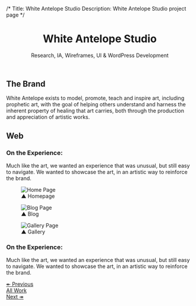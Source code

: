 /*
Title: White Antelope Studio
Description: White Antelope Studio project page
*/

<header class="page-header text-center">
	<div class="container">
		<div class="row">
			<div class="col-xs-12">
				<h1 class="title">White Antelope Studio</h1>
				<div class="page-header-subtitle">Research, IA, Wireframes, UI &amp; WordPress Development</div>
			</div>
		</div>
	</div>
</header>

<!-- Project Intro -->
<section class="piece-intro bg-brand-white" style="background-image: url(../themes/smm/img/otb-outline-cream.svg); background-size: 555px 555px; background-position: top -250px right -250px; background-repeat: no-repeat;">
	<div class="container">
		<div class="row">
			<div class="col-md-8 col-md-offset-2">
				<h2 class="headline text-center">The Brand</h2>
				<p class="text-center lead libre">White Antelope exists to model, promote, teach and inspire art, including prophetic art, with the goal of helping others understand and harness the inherent property of healing that art carries, both through the production and appreciation of artistic works.</p>
			</div>
		</div>
	</div>
</section>

<!-- Web -->
<section class="piece-bg" style="background-image:url(../themes/smm/img/project-assets/was/was-bg.jpg);">
	<h2 class="headline-inverse text-center">Web</h2>
</section>

<section class="piece-website">
	<div class="container">
		<div class="row">
			<aside class="col-sm-3 col-lg-2 hidden-xs">
				<h3 class="libre h4">On the Experience:</h3>
				<p>Much like the art, we wanted an experience that was unusual, but still easy to navigate.  We wanted to showcase the art, in an artistic way to reinforce the brand.</p>
			</aside>
			<div class="col-sm-6 col-lg-8 piece-screenshot">
				<figure>
					<img src="../themes/smm/img/project-assets/was/was-home.png" alt="Home Page" class="img-responsive">
					<figcaption class="libre"><span class="up-triangle">&#9650;</span> Homepage</figcaption>
				</figure>
			</div>
			<div class="col-sm-6 col-md-offset-3 col-lg-8 col-lg-offset-2">
				<figure>
					<img src="../themes/smm/img/project-assets/was/was-blog.png" alt="Blog Page" class="img-responsive">
					<figcaption class="libre"><span class="up-triangle">&#9650;</span> Blog</figcaption>
				</figure>
			</div>
			<div class="col-sm-6 col-sm-offset-3 col-md-offset-3 col-lg-8 col-lg-offset-2">
				<figure>
					<img src="../themes/smm/img/project-assets/was/was-gallery.png" alt="Gallery Page" class="img-responsive">
					<figcaption class="libre"><span class="up-triangle">&#9650;</span> Gallery</figcaption>
				</figure>
			</div>
			<aside class="col-sm-3 col-lg-2 visible-xs">
				<h3 class="libre h4">On the Experience:</h3>
				<p>Much like the art, we wanted an experience that was unusual, but still easy to navigate.  We wanted to showcase the art, in an artistic way to reinforce the brand.</p>
			</aside>
		</div>
	</div>
</section>

<section id="work-pager" class="bg-brand-red">
	<div class="container">
		<div class="row">
			<div class="col-md-8 col-md-offset-2">
				<div class="row">
					<div class="col-sm-4">
						<a href="unlikely-heroes" class="btn btn-lg btn-black btn-block">&#8606; Previous</a>
					</div>
					<div class="col-sm-4">
						<a href="../#work" class="btn btn-lg btn-black btn-block">All Work</a>
					</div>
					<div class="col-sm-4">
						<a href="bjm" class="btn btn-lg btn-black btn-block">Next <span class="right-arrow">&#8608;</span></a>
					</div>
				</div>
			</div>
		</div>
	</div>
</section>
